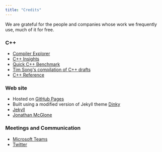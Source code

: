 ```yaml
---
title: "Credits"
---
```


We are grateful for the people and companies whose work we frequently use, much of it for
free.

### C++

- [Compiler Explorer](https://godbolt.org/z/CS8SRJ)
- [C++ Insights](https://cppinsights.io/s/e030183f)
- [Quick C++ Benchmark](http://quick-bench.com/)
- [Tim Song's compilation of C++ drafts](https://github.com/timsong-cpp/cppwp)
- [C++ Reference](https://en.cppreference.com)

### Web site

- Hosted on [GitHub Pages](https://pages.github.com)
- Built using a modified version of Jekyll theme [Dinky](https://github.com/pages-themes/dinky)
- [Jekyll](https://jekyllrb.com/docs/) 
- [Jonathan McGlone](http://jmcglone.com/guides/github-pages/)

### Meetings and Communication

- [Microsoft Teams](https://teams.microsoft.com)
- [Twitter](https://twitter.com/sigcpp)
